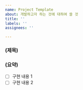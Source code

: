 ```yaml
---
name: Project Template
about: 개발하고자 하는 것에 대하여 쓸 것
title: ''
labels: ''
assignees: ''

---
```


### (제목)

### (요약)

- [ ] 구현 내용 1
- [ ] 구현 내용 2
